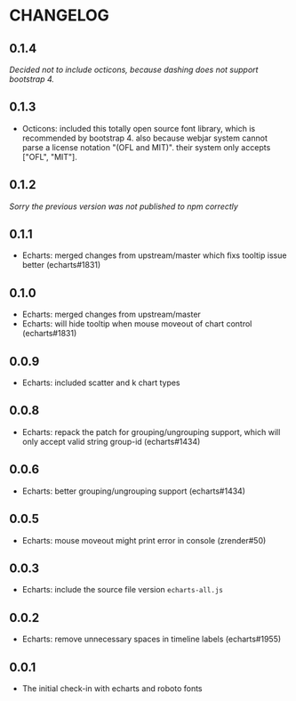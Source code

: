 # CHANGELOG

## 0.1.4
*Decided not to include octicons, because dashing does not support bootstrap 4.*

## 0.1.3
* Octicons: included this totally open source font library, which is recommended by bootstrap 4. also because webjar system cannot parse a license notation "(OFL and MIT)". their system only accepts ["OFL", "MIT"].

## 0.1.2
*Sorry the previous version was not published to npm correctly*

## 0.1.1
* Echarts: merged changes from upstream/master which fixs tooltip issue better (echarts#1831)

## 0.1.0
* Echarts: merged changes from upstream/master
* Echarts: will hide tooltip when mouse moveout of chart control (echarts#1831)

## 0.0.9
* Echarts: included scatter and k chart types

## 0.0.8
* Echarts: repack the patch for grouping/ungrouping support, which will only accept valid string group-id (echarts#1434)

## 0.0.6
* Echarts: better grouping/ungrouping support (echarts#1434)

## 0.0.5
* Echarts: mouse moveout might print error in console (zrender#50)

## 0.0.3
* Echarts: include the source file version `echarts-all.js` 

## 0.0.2
* Echarts: remove unnecessary spaces in timeline labels (echarts#1955)

## 0.0.1
* The initial check-in with echarts and roboto fonts
